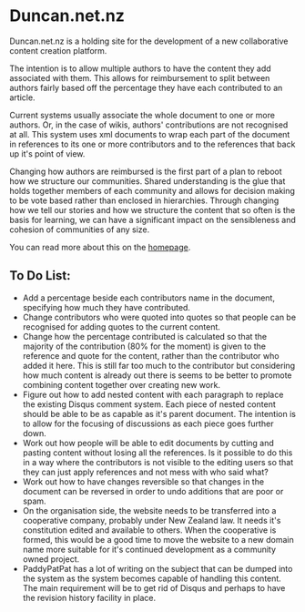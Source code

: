 Duncan.net.nz
=============

Duncan.net.nz is a holding site for the development of a new collaborative content creation platform. 

The intention is to allow multiple authors to have the content they add associated with them. This allows for reimbursement to split between authors fairly based off the percentage they have each contributed to an article.

Current systems usually associate the whole document to one or more authors. Or, in the case of wikis, authors' contributions are not recognised at all. This system uses xml documents to wrap each part of the document in references to its one or more contributors and to the references that back up it's point of view.

Changing how authors are reimbursed is the first part of a plan to reboot how we structure our communities. Shared understanding is the glue that holds together members of each community and allows for decision making to be vote based rather than enclosed in hierarchies. Through changing how we tell our stories and how we structure the content that so often is the basis for learning, we can have a significant impact on the sensibleness and cohesion of communities of any size.

You can read more about this on the [ homepage](http://duncan.net.nz).

To Do List:
-----------

* Add a percentage beside each contributors name in the document, specifying how much they have contributed.
* Change contributors who were quoted into quotes so that people can be recognised for adding quotes to the current content.
* Change how the percentage contributed is calculated so that the majority of the contribution (80% for the moment) is given to the reference and quote for the content, rather than the contributor who added it here. This is still far too much to the contributor but considering how much content is already out there is seems to be better to promote combining content together over creating new work.
* Figure out how to add nested content with each paragraph to replace the existing Disqus comment system. Each piece of nested content should be able to be as capable as it's parent document. The intention is to allow for the focusing of discussions as each piece goes further down.
* Work out how people will be able to edit documents by cutting and pasting content without losing all the references. Is it possible to do this in a way where the contributors is not visible to the editing users so that they can just apply references and not mess with who said what?
* Work out how to have changes reversible so that changes in the document can be reversed in order to undo additions that are poor or spam.
* On the organisation side, the website needs to be transferred into a cooperative company, probably under New Zealand law. It needs it's constitution edited and available to others. When the cooperative is formed, this would be a good time to move the website to a new domain name more suitable for it's continued development as a community owned project. 
* PaddyPatPat has a lot of writing on the subject that can be dumped into the system as the system becomes capable of handling this content. The main requirement will be to get rid of Disqus and perhaps to have the revision history facility in place.
